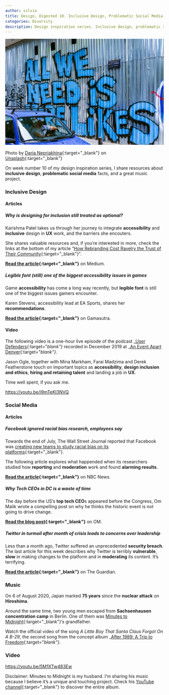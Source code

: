 ```yaml
---
author: silvia
title: Design, Digested 10. Inclusive Design, Problematic Social Media
categories: Diversity
description: Design inspiration series. Inclusive design, problematic social media facts, and a great music project.
---
```

![Design, Digested 10. Inclusive Design, Problematic Social Media](/assets/images/design-digested-10.webp)

Photo by [Daria Nepriakhina](https://unsplash.com/@epicantus){:target="_blank"} on [Unsplash](https://unsplash.com/){:target="_blank"}

On week number 10 of my design inspiration series, I share resources about **inclusive design**, **problematic social media** facts, and a great music project.

### Inclusive Design

#### Articles

##### Why is designing for inclusion still treated as optional?

Karishma Patel takes us through her journey to integrate **accessibility** and **inclusive** design in **UX** work, and the barriers she encouters.

She shares valuable resources and, if you’re interested in more, check the links at the bottom of my article “[How Rebranding Cost Ravelry the Trust of Their Community](https://silviamaggidesign.com/2020/07/20/how-rebranding-cost-ravelry-the-trust-of-their-community/){:target="_blank"}“.

**[Read the article](https://uxdesign.cc/why-is-designing-for-inclusion-still-treated-as-optional-c3f9fd759c03){:target="_blank"}** on Medium.

##### Legible font (still) one of the biggest accessibility issues in games

Game **accessibility** has come a long way recently, but **legible font** is still one of the biggest issues gamers encounter.

Karen Stevens, accessibility lead at EA Sports, shares her **recommendations**.

**[Read the article](https://www.gamasutra.com/view/news/367615/Legible_font_biggest_accessibility_issue_in_games_says_EA_accessibility_lead.php){:target="_blank"}** on Gamasutra.

#### Video

The following video is a one-hour live episode of the podcast _[User Defenders](https://userdefenders.com/){:target="_blank"}_ recorded in December 2019 at _[An Event Apart Denver](https://aneventapart.com/){:target="_blank"}_.

Jason Ogle, together with Mina Markham, Farai Madzima and Derek Featherstone touch on important topics as **accessibility**, **design inclusion and ethics**, **hiring and retaining talent** and landing a job in **UX**.

Time well spent, if you ask me.

https://youtu.be/i9mTeKl3NVQ

### Social Media

#### Articles

##### Facebook ignored racial bias research, employees say

Towards the end of July, The Wall Street Journal reported that Facebook was [creating new teams to study racial bias on its platforms](https://www.wsj.com/articles/facebook-creates-teams-to-study-racial-bias-on-its-platforms-11595362939){:target="_blank"}.

The following article explores what happended when its researchers studied how **reporting** and **moderation** work and found **alarming results**.

**[Read the article](https://www.nbcnews.com/tech/tech-news/facebook-management-ignored-internal-research-showing-racial-bias-current-former-n1234746){:target="_blank"}** on NBC News.

##### Why Tech CEOs in DC is a waste of time

The day before the US’s **top tech CEO**s appeared before the Congress, Om Malik wrote a compelling post on why he thinks the historic event is not going to drive change.

**[Read the blog post](https://om.co/2020/07/28/why-tech-ceos-in-dc-is-a-waste-of-time/){:target="_blank"}** on OM.

##### Twitter in turmoil after month of crisis leads to concerns over leadership

Less than a month ago, Twitter suffered an unprecedented **security breach**. The last article for this week describes why Twitter is terribly **vulnerable**, **slow** in making changes to the platform and in **moderating** its content. It’s terrifying.

**[Read the article](https://www.theguardian.com/technology/2020/jul/29/twitter-in-turmoil-after-month-of-crisis-jack-dorsey?ref=hvper.com){:target="_blank"}** on The Guardian.

### Music

On 6 of August 2020, Japan marked **75 years** since the **nuclear attack** on **Hiroshima**.

Around the same time, two young men escaped from **Sachsenhausen concentration camp** in Berlin. One of them was [Minutes to Midnight](https://blog.minutestomidnight.co.uk/2020/08/06/a-little-boy-that-santa-claus-forgot-on-a-b-29/){:target="_blank"}‘s grandfather.

Watch the official video of the song _A Little Boy That Santa Claus Forgot On A B-29_, the second song from the concept album _[After 1989: A Trip to Freedom](https://minutestomidnight.co.uk/new-album-after-1989/){:target="_blank"}_.

### Video

https://youtu.be/5M1XTw483Ew

Disclaimer: Minutes to Midnight is my husband. I’m sharing his music because I believe it’s a unique and touching project. Check his [YouTube channel](https://www.youtube.com/channel/UCXO3ZbalCLwCZwHk_UkDBHg/){:target="_blank"} to discover the entire album.
